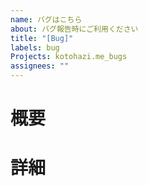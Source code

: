 ```yaml
---
name: バグはこちら
about: バグ報告時にご利用ください
title: "[Bug]"
labels: bug
Projects: kotohazi.me_bugs
assignees: ""
---
```


# 概要

# 詳細
